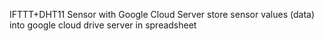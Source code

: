 IFTTT+DHT11 Sensor with Google Cloud Server 
store sensor values (data) into google cloud drive server  in spreadsheet 

